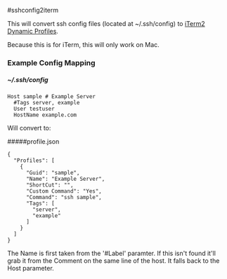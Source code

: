 #sshconfig2iterm

This will convert ssh config files (located at ~/.ssh/config) to [iTerm2 Dynamic Profiles](https://www.iterm2.com/dynamic-profiles.html).

Because this is for iTerm, this will only work on Mac.
### Example Config Mapping

##### ~/.ssh/config
```
Host sample # Example Server
  #Tags server, example
  User testuser
  HostName example.com
```

Will convert to:

#####profile.json
```
{
  "Profiles": [
    {
      "Guid": "sample",
      "Name": "Example Server",
      "ShortCut": "",
      "Custom Command": "Yes",
      "Command": "ssh sample",
      "Tags": [
        "server",
        "example"
      ]
    }
  ]
}
```

The Name is first taken from the '#Label' paramter. If this isn't found it'll grab it from the Comment on the same line of the host. It falls back to the Host parameter.
